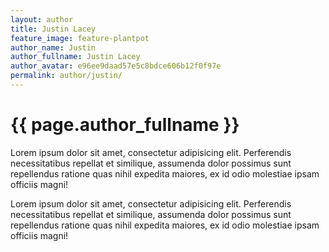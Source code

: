 ```yaml
---
layout: author
title: Justin Lacey
feature_image: feature-plantpot
author_name: Justin
author_fullname: Justin Lacey
author_avatar: e96ee9daad57e5c8bdce606b12f0f97e
permalink: author/justin/
---
```


# {{ page.author_fullname }}

Lorem ipsum dolor sit amet, consectetur adipisicing elit. Perferendis necessitatibus repellat et similique, assumenda dolor possimus sunt repellendus ratione quas nihil expedita maiores, ex id odio molestiae ipsam officiis magni!

Lorem ipsum dolor sit amet, consectetur adipisicing elit. Perferendis necessitatibus repellat et similique, assumenda dolor possimus sunt repellendus ratione quas nihil expedita maiores, ex id odio molestiae ipsam officiis magni!
